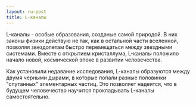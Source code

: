 ```yaml
---
layout: ru-post
title: L-каналы
---
```


L-каналы - особые образования, созданые самой природой. В них законы физики действую не так, как в остальной части вселенной, позволяя звездолетам быстро перемещаться между звездными системами. Вместе с открытием кристаллума, L-каналы положило начало новой, космической эпохе в развитии человечества.

Как установили недавание исследования, L-каналы образуются между двумя черными дырами, в которые попали разные половинки "спутанных" элементарных частиц. Это позволяет надеятся, что в будущем человечество научится прокладывать L-каналы самостоятельно.
